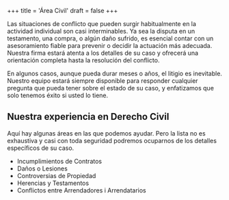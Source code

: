 +++
title = 'Área Civil'
draft = false
+++

Las situaciones de conflicto que pueden surgir habitualmente en la actividad individual son casi interminables. Ya sea la disputa en un testamento, una compra, o algún daño sufrido, es esencial contar con un asesoramiento fiable para prevenir o decidir la actuación más adecuada. Nuestra firma estará atenta a los detalles de su caso y ofrecerá una orientación completa hasta la resolución del conflicto.

En algunos casos, aunque pueda durar meses o años, el litigio es inevitable. Nuestro equipo estará siempre disponible para responder cualquier pregunta que pueda tener sobre el estado de su caso, y enfatizamos que solo tenemos éxito si usted lo tiene.

## Nuestra experiencia en Derecho Civil

Aquí hay algunas áreas en las que podemos ayudar. Pero la lista no es exhaustiva y casi con toda seguridad podremos ocuparnos de los detalles específicos de su caso.

* Incumplimientos de Contratos
* Daños o Lesiones
* Controversias de Propiedad
* Herencias y Testamentos
* Conflictos entre Arrendadores i Arrendatarios
